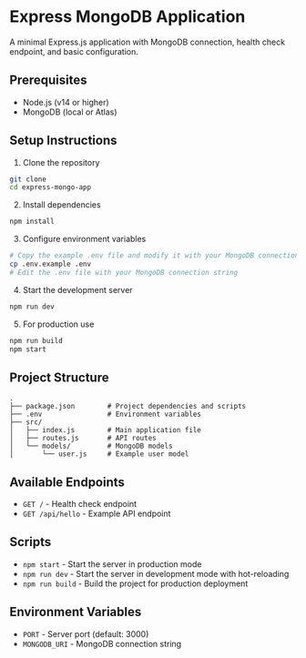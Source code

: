 # Express MongoDB Application

A minimal Express.js application with MongoDB connection, health check endpoint, and basic configuration.

## Prerequisites

- Node.js (v14 or higher)
- MongoDB (local or Atlas)

## Setup Instructions

1. Clone the repository

```bash
git clone 
cd express-mongo-app
```

2. Install dependencies

```bash
npm install
```

3. Configure environment variables

```bash
# Copy the example .env file and modify it with your MongoDB connection details
cp .env.example .env
# Edit the .env file with your MongoDB connection string
```

4. Start the development server

```bash
npm run dev
```

5. For production use

```bash
npm run build
npm start
```

## Project Structure

```
.
├── package.json        # Project dependencies and scripts
├── .env                # Environment variables
├── src/
│   ├── index.js        # Main application file
│   ├── routes.js       # API routes
│   └── models/         # MongoDB models
│       └── user.js     # Example user model
```

## Available Endpoints

- `GET /` - Health check endpoint
- `GET /api/hello` - Example API endpoint

## Scripts

- `npm start` - Start the server in production mode
- `npm run dev` - Start the server in development mode with hot-reloading
- `npm run build` - Build the project for production deployment

## Environment Variables

- `PORT` - Server port (default: 3000)
- `MONGODB_URI` - MongoDB connection string

